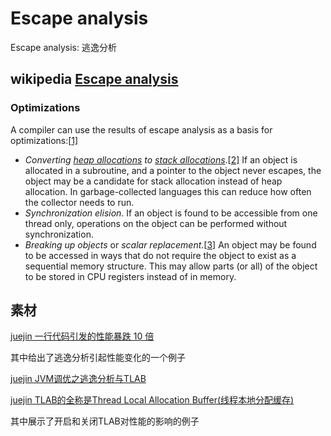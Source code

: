 # Escape analysis

Escape analysis: 逃逸分析

## wikipedia [Escape analysis](https://en.wikipedia.org/wiki/Escape_analysis)

### Optimizations

A compiler can use the results of escape analysis as a basis for optimizations:[[1\]](https://en.wikipedia.org/wiki/Escape_analysis#cite_note-:0-1)

- *Converting [heap allocations](https://en.wikipedia.org/wiki/Dynamic_memory_allocation) to [stack allocations](https://en.wikipedia.org/wiki/Stack-based_memory_allocation)*.[[2\]](https://en.wikipedia.org/wiki/Escape_analysis#cite_note-2) If an object is allocated in a subroutine, and a pointer to the object never escapes, the object may be a candidate for stack allocation instead of heap allocation. In garbage-collected languages this can reduce how often the collector needs to run.
- *Synchronization elision*. If an object is found to be accessible from one thread only, operations on the object can be performed without synchronization.
- *Breaking up objects* or *scalar replacement*.[[3\]](https://en.wikipedia.org/wiki/Escape_analysis#cite_note-3) An object may be found to be accessed in ways that do not require the object to exist as a sequential memory structure. This may allow parts (or all) of the object to be stored in CPU registers instead of in memory.

## 素材

[juejin 一行代码引发的性能暴跌 10 倍](https://juejin.cn/post/7276999034962280508?searchId=202502081115080952EE3C5DE6B77465C5)

其中给出了逃逸分析引起性能变化的一个例子

[juejin JVM调优之逃逸分析与TLAB](https://juejin.cn/post/6985386868405698596?searchId=202502081115080952EE3C5DE6B77465C5) 

[juejin TLAB的全称是Thread Local Allocation Buffer(线程本地分配缓存)](https://juejin.cn/post/7107292213758918670?searchId=202502081115080952EE3C5DE6B77465C5) 

其中展示了开启和关闭TLAB对性能的影响的例子


